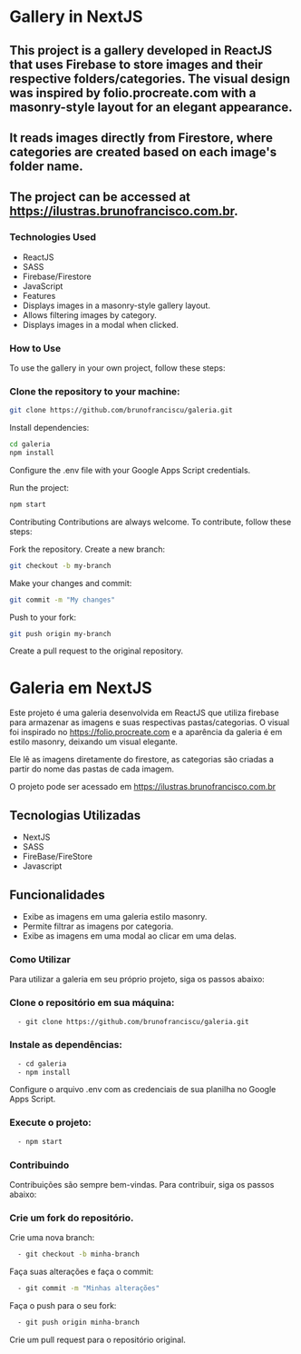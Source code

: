 # Gallery in NextJS
## This project is a gallery developed in ReactJS that uses Firebase to store images and their respective folders/categories. The visual design was inspired by folio.procreate.com with a masonry-style layout for an elegant appearance.

## It reads images directly from Firestore, where categories are created based on each image's folder name.

## The project can be accessed at https://ilustras.brunofrancisco.com.br.

### Technologies Used
* ReactJS
* SASS
* Firebase/Firestore
* JavaScript
* Features
* Displays images in a masonry-style gallery layout.
* Allows filtering images by category.
* Displays images in a modal when clicked.
  
### How to Use
To use the gallery in your own project, follow these steps:

### Clone the repository to your machine:
```bash
git clone https://github.com/brunofranciscu/galeria.git
```
Install dependencies:
```bash
cd galeria
npm install
```
Configure the .env file with your Google Apps Script credentials.

Run the project:
```bash
npm start
```
Contributing
Contributions are always welcome. To contribute, follow these steps:

Fork the repository.
Create a new branch:

```bash
git checkout -b my-branch
```
Make your changes and commit:

```bash
git commit -m "My changes"
```
Push to your fork:

```bash
git push origin my-branch
```
Create a pull request to the original repository.

# Galeria em NextJS

Este projeto é uma galeria desenvolvida em ReactJS que utiliza firebase para armazenar as imagens e suas respectivas pastas/categorias. 
O visual foi inspirado no https://folio.procreate.com e a aparência da galeria é em estilo masonry, deixando um visual elegante.

Ele lê as imagens diretamente do firestore, as categorias são criadas a partir do nome das pastas de cada imagem.

O projeto pode ser acessado em https://ilustras.brunofrancisco.com.br

## Tecnologias Utilizadas
- NextJS
- SASS
- FireBase/FireStore
- Javascript

## Funcionalidades
  - Exibe as imagens em uma galeria estilo masonry.
  - Permite filtrar as imagens por categoria.
  - Exibe as imagens em uma modal ao clicar em uma delas.
  
### Como Utilizar
Para utilizar a galeria em seu próprio projeto, siga os passos abaixo:

### Clone o repositório em sua máquina:
```bash
  - git clone https://github.com/brunofranciscu/galeria.git
``` 
### Instale as dependências:

```bash
  - cd galeria
  - npm install
```
Configure o arquivo .env com as credenciais de sua planilha no Google Apps Script.

### Execute o projeto:
```bash
  - npm start
```
 
### Contribuindo
Contribuições são sempre bem-vindas. Para contribuir, siga os passos abaixo:

### Crie um fork do repositório.
Crie uma nova branch:

```bash
  - git checkout -b minha-branch
```
Faça suas alterações e faça o commit:

```bash
  - git commit -m "Minhas alterações"
```
Faça o push para o seu fork:

```bash
  - git push origin minha-branch
```
Crie um pull request para o repositório original.
